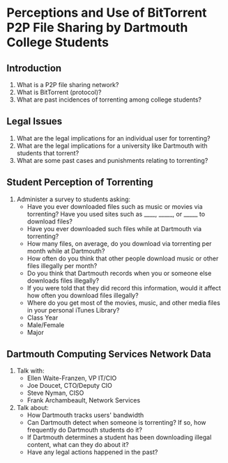 Perceptions and Use of BitTorrent P2P File Sharing by Dartmouth College Students
====================

## Introduction
1. What is a P2P file sharing network?
2. What is BitTorrent (protocol)? 
3. What are past incidences of torrenting among college students?

## Legal Issues
1. What are the legal implications for an individual user for torrenting?
2. What are the legal implications for a university like Dartmouth with students that torrent?
3. What are some past cases and punishments relating to torrenting?

## Student Perception of Torrenting
1. Administer a survey to students asking:
	* Have you ever downloaded files such as music or movies via torrenting? Have you used sites such as ____, _____, or _____ to download files?
	* Have you ever downloaded such files while at Dartmouth via torrenting?
	* How many files, on average, do you download via torrenting per month while at Dartmouth?
	* How often do you think that other people download music or other files illegally per month?
	* Do you think that Dartmouth records when you or someone else downloads files illegally?
	* If you were told that they did record this information, would it affect how often you download files illegally?
	* Where do you get most of the movies, music, and other media files in your personal iTunes Library? 
	* Class Year
	* Male/Female
	* Major


## Dartmouth Computing Services Network Data
1. Talk with:
	* Ellen Waite-Franzen, VP IT/CIO
	* Joe Doucet, CTO/Deputy CIO
	* Steve Nyman, CISO
	* Frank Archambeault, Network Services
2. Talk about:
	* How Dartmouth tracks users' bandwidth
	* Can Dartmouth detect when someone is torrenting? If so, how frequently do Dartmouth students do it?
	* If Dartmouth determines a student has been downloading illegal content, what can they do about it?
	* Have any legal actions happened in the past? 
